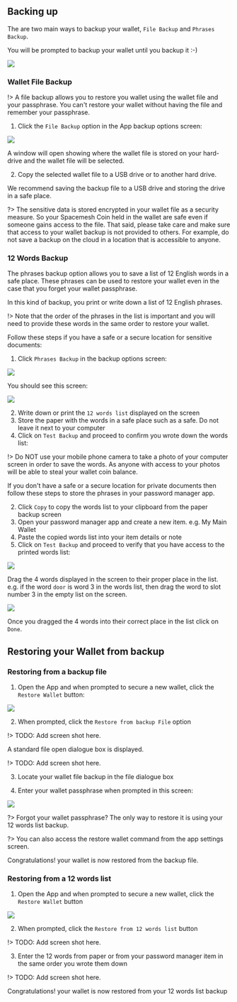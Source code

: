 ## Backing up
The are two main ways to backup your wallet, `File Backup` and `Phrases Backup`.

You will be prompted to backup your wallet until you backup it :-)

![](images/backup_prompt.png)

### Wallet File Backup
!> A file backup allows you to restore you wallet using the wallet file and your passphrase. You can't restore your wallet without having the file and remember your passphrase.

1. Click the `File Backup` option in the App backup options screen:

![](images/backup_options.png)

A window will open showing where the wallet file is stored on your hard-drive and the wallet file will be selected.

2. Copy the selected wallet file to a USB drive or to another hard drive.

We recommend saving the backup file to a USB drive and storing the drive in a safe place.

?> The sensitive data is stored encrypted in your wallet file as a security measure. So your Spacemesh Coin held in the wallet are safe even if someone gains access to the file. That said, please take care and make sure that access to your wallet backup is not provided to others. For example, do not save a backup on the cloud in a location that is accessible to anyone.

### 12 Words Backup

The phrases backup option allows you to save a list of 12 English words in a safe place. These phrases can be used to restore your wallet even in the case that you forget your wallet passphrase.

In this kind of backup, you print or write down a list of 12 English phrases.

!> Note that the order of the phrases in the list is important and you will need to provide these words in the same order to restore your wallet.

Follow these steps if you have a safe or a secure location for sensitive documents:
1. Click `Phrases Backup` in the backup options screen:

![](images/backup_options.png)

You should see this screen:

![](images/paper_backup.png)

2. Write down or print the `12 words list` displayed on the screen
3. Store the paper with the words in a safe place such as a safe. Do not leave it next to your computer
4. Click on `Test Backup` and proceed to confirm you wrote down the words list:

!> Do NOT use your mobile phone camera to take a photo of your computer screen in order to save the words. As anyone with access to your photos will be able to steal your wallet coin balance.

If you don't have a safe or a secure location for private documents then follow these steps to store the phrases in your password manager app.

2. Click `Copy` to copy the words list to your clipboard from the paper backup screen
3. Open your password manager app and create a new item. e.g. My Main Wallet
4. Paste the copied words list into your item details or note
5. Click on `Test Backup` and proceed to verify that you have access to the printed words list:

![](images/confirm_back_start.png)

Drag the 4 words displayed in the screen to their proper place in the list. e.g. if the word `door` is word 3 in the words list, then drag the word to slot number 3 in the empty list on the screen.

![](images/confirm_backup.png)

Once you dragged the 4 words into their correct place in the list click on `Done`.

## Restoring your Wallet from backup

### Restoring from a backup file
1. Open the App and when prompted to secure a new wallet, click the `Restore Wallet` button:

![](images/welcome.png)

2. When prompted, click the `Restore from backup File` option

!> TODO: Add screen shot here.

A standard file open dialogue box is displayed.

!> TODO: Add screen shot here.

3. Locate your wallet file backup in the file dialogue box

4. Enter your wallet passphrase when prompted in this screen:

![](images/unlock_wallet.png)

?> Forgot your wallet passphrase? The only way to restore it is using your 12 words list backup.

?> You can also access the restore wallet command from the app settings screen.

Congratulations! your wallet is now restored from the backup file.

### Restoring from a 12 words list
1. Open the App and when prompted to secure a new wallet, click the `Restore Wallet` button

![](images/welcome.png)

2. When prompted, click the `Restore from 12 words list` button

!> TODO: Add screen shot here.

3. Enter the 12 words from paper or from your password manager item in the same order you wrote them down

!> TODO: Add screen shot here.

Congratulations! your wallet is now restored from your 12 words list backup
